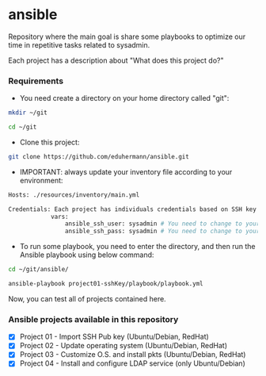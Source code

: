 # ansible

Repository where the main goal is share some playbooks to optimize our time in repetitive tasks related to sysadmin.

Each project has a description about "What does this project do?"

### Requirements

- You need create a directory on your home directory called "git":
```bash
mkdir ~/git

cd ~/git
```

- Clone this project:
```bash
git clone https://github.com/eduhermann/ansible.git
```

- IMPORTANT: always update your inventory file according to your environment:
```bash
Hosts: ./resources/inventory/main.yml

Credentials: Each project has individuals credentials based on SSH key logon, or you can declare user/password, example on playbook file:
            vars:
                ansible_ssh_user: sysadmin # You need to change to your Linux username
                ansible_ssh_pass: sysadmin # You need to change to your Linux password
```

- To run some playbook, you need to enter the directory, and then run the Ansible playbook using below command:
```bash
cd ~/git/ansible/

ansible-playbook project01-sshKey/playbook/playbook.yml
```

Now, you can test all of projects contained here.

### Ansible projects available in this repository

- [x] Project 01 - Import SSH Pub key (Ubuntu/Debian, RedHat)
- [x] Project 02 - Update operating system (Ubuntu/Debian, RedHat)
- [x] Project 03 - Customize O.S. and install pkts (Ubuntu/Debian, RedHat)
- [x] Project 04 - Install and configure LDAP service (only Ubuntu/Debian)